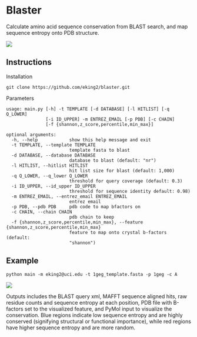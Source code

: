 # Blaster

Calculate amino acid sequence conservation from BLAST search, and map sequence
entropy onto PDB structure.

![]('assets/4e5n_conservation.png')

## Instructions

Installation

```
git clone https://github.com/eking2/blaster.git
```

Parameters

```
usage: main.py [-h] -t TEMPLATE [-d DATABASE] [-l HITLIST] [-q Q_LOWER]
               [-i ID_UPPER] -m ENTREZ_EMAIL [-p PDB] [-c CHAIN]
               [-f {shannon,z_score,percentile,min_max}]

optional arguments:
  -h, --help            show this help message and exit
  -t TEMPLATE, --template TEMPLATE
                        template fasta to blast
  -d DATABASE, --database DATABASE
                        database to blast (default: "nr")
  -l HITLIST, --hitlist HITLIST
                        hit list size for blast (default: 1,000)
  -q Q_LOWER, --q_lower Q_LOWER
                        threshold for query coverage (default: 0.3)
  -i ID_UPPER, --id_upper ID_UPPER
                        threshold for sequence identity default: 0.98)
  -m ENTREZ_EMAIL, --entrez_email ENTREZ_EMAIL
                        entrez email
  -p PDB, --pdb PDB     pdb code to map bfactors on
  -c CHAIN, --chain CHAIN
                        pdb chain to keep
  -f {shannon,z_score,percentile,min_max}, --feature {shannon,z_score,percentile,min_max}
                        feature to map onto crystal b-factors (default:
                        "shannon")
```

## Example

```
python main -m eking2@uci.edu -t 1geg_template.fasta -p 1geg -c A
```

![]('assets/1geg_conservation.png')

Outputs includes the BLAST query xml, MAFFT sequence aligned hits, raw residue
counts and sequence entropy at each position, PDB file with B-factors set to the
visualized feature, and PyMol input to visualize the conservation.  Blue regions
indicate low sequence entropy and are highly conserved (signifying structural or
functional importance), while red regions have higher sequence entropy and are
more random.


